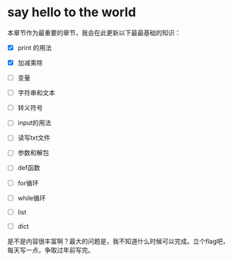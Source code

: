# say hello to the world

本章节作为最重要的章节，我会在此更新以下最最基础的知识：

- [x] print 的用法
 
- [x] 加减乘除

- [ ] 变量

- [ ] 字符串和文本

- [ ] 转义符号

- [ ] input的用法

- [ ] 读写txt文件

- [ ] 参数和解包

- [ ] def函数

- [ ] for循环

- [ ] while循环

- [ ] list

- [ ] dict


是不是内容很丰富啊？最大的问题是，我不知道什么时候可以完成。立个flag吧，每天写一点，争取过年前写完。